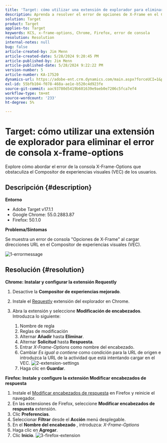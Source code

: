 ```yaml
---
title: 'Target: cómo utilizar una extensión de explorador para eliminar el error de consola x-frame-options'
description: Aprenda a resolver el error de opciones de X-Frame en el Compositor de experiencias visuales (VEC), lo que garantiza una carga de URL sin problemas para una integración de contenido sin problemas.
solution: Target
product: Target
applies-to: Target
keywords: KCS, x-frame-options, Chrome, Firefox, error de consola
resolution: Resolution
internal-notes: null
bug: false
article-created-by: Jim Menn
article-created-date: 5/28/2024 9:20:45 PM
article-published-by: Jim Menn
article-published-date: 5/28/2024 9:22:22 PM
version-number: 5
article-number: KA-17520
dynamics-url: https://adobe-ent.crm.dynamics.com/main.aspx?forceUCI=1&pagetype=entityrecord&etn=knowledgearticle&id=8ff37e24-381d-ef11-840b-6045bd006268
exl-id: 55bfb104-f078-468a-ae1e-b520c4d923fe
source-git-commit: aac93780d5419b601639e9aeb0e7206c5fca7ef4
workflow-type: tm+mt
source-wordcount: '233'
ht-degree: 5%

---
```


# Target: cómo utilizar una extensión de explorador para eliminar el error de consola x-frame-options


Explore cómo abordar el error de la consola X-Frame-Options que obstaculiza el Compositor de experiencias visuales (VEC) de los usuarios.

## Descripción {#description}


<b>Entorno</b>

- Adobe Target v17.1.1
- Google Chrome: 55.0.2883.87
- Firefox: 50.1.0


<b>Problema/Síntomas</b>

Se muestra un error de consola &quot;Opciones de X-Frame&quot; al cargar direcciones URL en el Compositor de experiencias visuales (VEC).

![1-errormessage](https://helpx.adobe.com/content/dam/help/en/target/kb/how-to-use-a-browser-extension-to-remove-x-frame-options-console/jcr%3acontent/main-pars/image/1-errormessage.jpg "1-errormessage")


## Resolución {#resolution}


<b>Chrome: Instalar y configurar la extensión Requestly</b>

1. Desactive la <b>Compositor de experiencias mejorado</b>.
2. Instale el [Requestly](https://chrome.google.com/webstore/detail/requestly/mdnleldcmiljblolnjhpnblkcekpdkpa?hl=en) extensión del explorador en Chrome.
3. Abra la extensión y seleccione <b>Modificación de encabezados</b>. Introduzca lo siguiente:

   1. Nombre de regla
   2. Reglas de modificación
   3. Alternar <b>Añadir</b> hasta <b>Eliminar</b>.
   4. Alternar <b>Solicitud</b> hasta <b>Respuesta</b>.
   5. Entrar *X-Frame-Options* como nombre del encabezado.
   6. Cambiar *Es igual a contiene* como condición para la URL de origen e introduzca la URL de la actividad que está intentando cargar en el VEC.
      ![2-extension-settings](https://helpx.adobe.com/content/dam/help/en/target/kb/how-to-use-a-browser-extension-to-remove-x-frame-options-console/jcr%3acontent/main-pars/procedure/proc_par/step_2/step_par/image/2-extension-settings.png "2-extension-settings")
   7. Haga clic en <b>Guardar</b>.


<b>Firefox: Instale y configure la extensión Modificar encabezados de respuesta</b>

1. Instale el [Modificar encabezados de respuesta](https://modheader.com) en Firefox y reinicie el navegador.
2. En las extensiones de Firefox, seleccione <b>Modificar encabezados de respuesta</b> extensión.
3. Clic <b>Preferencias</b>.
4. Seleccionar <b>Filtrar</b> desde el <b>Acción</b> menú desplegable.
5. En el <b>Nombre del encabezado</b> , introduzca: *X-Frame-Options*
6. Haga clic en <b>Agregar</b>.
7. Clic <b>Inicio</b>.
   ![3-firefox-extension](https://helpx.adobe.com/content/dam/help/en/target/kb/how-to-use-a-browser-extension-to-remove-x-frame-options-console/jcr%3acontent/main-pars/procedure_1532616470/proc_par/step_1817832849/step_par/image/3-firefox-extension.png "3-firefox-extension")
